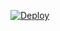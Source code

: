 

[![Deploy](https://www.herokucdn.com/deploy/button.svg)](https://heroku.com/deploy?template=https://github.com/MXSHOOT/terakhir-liff2.git)
